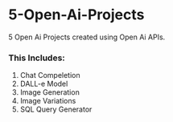 # 5-Open-Ai-Projects
5 Open Ai Projects created using Open Ai APIs.

### This Includes:
1. Chat Compeletion
2. DALL-e Model
3. Image Generation
4. Image Variations
5. SQL Query Generator
